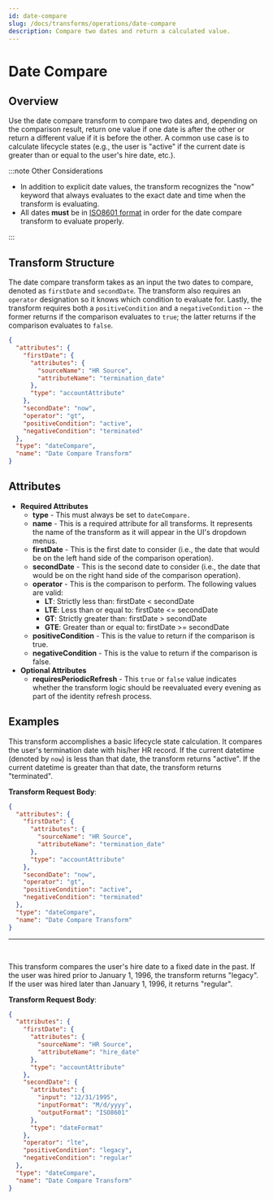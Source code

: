 ```yaml
---
id: date-compare
slug: /docs/transforms/operations/date-compare
description: Compare two dates and return a calculated value.
---
```

# Date Compare

## Overview

Use the date compare transform to compare two dates and, depending on the comparison result, return one value if one date is after the other or return a different value if it is before the other. A common use case is to calculate lifecycle states (e.g., the user is "active" if the current date is greater than or equal to the user's hire date, etc.).

:::note Other Considerations

- In addition to explicit date values, the transform recognizes the "now" keyword that always evaluates to the exact date and time when the transform is evaluating.
- All dates **must** be in [ISO8601 format](https://en.wikipedia.org/wiki/ISO_8601) in order for the date compare transform to evaluate properly.

:::

## Transform Structure

The date compare transform takes as an input the two dates to compare, denoted as `firstDate` and `secondDate`. The transform also requires an `operator` designation so it knows which condition to evaluate for. Lastly, the transform requires both a `positiveCondition` and a `negativeCondition` -- the former returns if the comparison evaluates to `true`; the latter returns if the comparison evaluates to `false`.

```json
{
  "attributes": {
    "firstDate": {
      "attributes": {
        "sourceName": "HR Source",
        "attributeName": "termination_date"
      },
      "type": "accountAttribute"
    },
    "secondDate": "now",
    "operator": "gt",
    "positiveCondition": "active",
    "negativeCondition": "terminated"
  },
  "type": "dateCompare",
  "name": "Date Compare Transform"
}
```

## Attributes

- **Required Attributes**
  - **type** - This must always be set to `dateCompare.`
  - **name** - This is a required attribute for all transforms. It represents the name of the transform as it will appear in the UI's dropdown menus.
  - **firstDate** - This is the first date to consider (i.e., the date that would be on the left hand side of the comparison operation).
  - **secondDate** - This is the second date to consider (i.e., the date that would be on the right hand side of the comparison operation).
  - **operator** - This is the comparison to perform. The following values are valid:
    - **LT**: Strictly less than: firstDate < secondDate
    - **LTE**: Less than or equal to: firstDate <= secondDate
    - **GT**: Strictly greater than: firstDate > secondDate
    - **GTE**: Greater than or equal to: firstDate >= secondDate
  - **positiveCondition** - This is the value to return if the comparison is true.
  - **negativeCondition** - This is the value to return if the comparison is false.
- **Optional Attributes**
  - **requiresPeriodicRefresh** - This `true` or `false` value indicates whether the transform logic should be reevaluated every evening as part of the identity refresh process.

## Examples

This transform accomplishes a basic lifecycle state calculation. It compares the user's termination date with his/her HR record. If the current datetime (denoted by `now`) is less than that date, the transform returns "active". If the current datetime is greater than that date, the transform returns "terminated".

**Transform Request Body**:

```json
{
  "attributes": {
    "firstDate": {
      "attributes": {
        "sourceName": "HR Source",
        "attributeName": "termination_date"
      },
      "type": "accountAttribute"
    },
    "secondDate": "now",
    "operator": "gt",
    "positiveCondition": "active",
    "negativeCondition": "terminated"
  },
  "type": "dateCompare",
  "name": "Date Compare Transform"
}
```

---

<p>&nbsp;</p>

This transform compares the user's hire date to a fixed date in the past. If the user was hired prior to January 1, 1996, the transform returns "legacy". If the user was hired later than January 1, 1996, it returns "regular".

**Transform Request Body**:

```json
{
  "attributes": {
    "firstDate": {
      "attributes": {
        "sourceName": "HR Source",
        "attributeName": "hire_date"
      },
      "type": "accountAttribute"
    },
    "secondDate": {
      "attributes": {
        "input": "12/31/1995",
        "inputFormat": "M/d/yyyy",
        "outputFormat": "ISO8601"
      },
      "type": "dateFormat"
    },
    "operator": "lte",
    "positiveCondition": "legacy",
    "negativeCondition": "regular"
  },
  "type": "dateCompare",
  "name": "Date Compare Transform"
}
```
